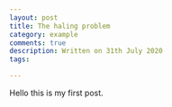 ```yaml
---
layout: post
title: The haling problem
category: example
comments: true
description: Written on 31th July 2020 
tags:

---
```


Hello this is my first post.


